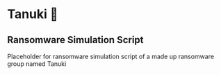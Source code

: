 # Tanuki 🦝
## Ransomware Simulation Script
Placeholder for ransomware simulation script of a made up ransomware group named Tanuki
